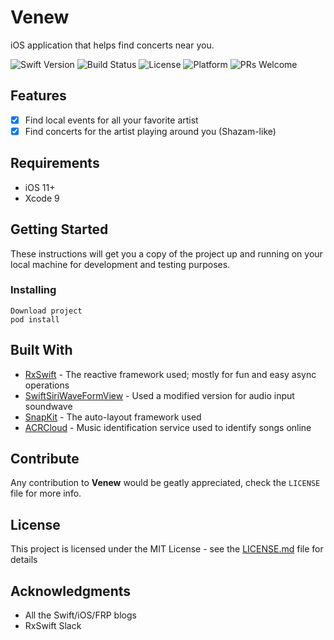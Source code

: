 # Venew

iOS application that helps find concerts near you.

![Swift Version](https://img.shields.io/badge/Swift-4.0-orange.svg)
![Build Status](https://camo.githubusercontent.com/30ae0cf6825132db112b4208a5776454bf0cc330/68747470733a2f2f73656d6170686f72656170702e636f6d2f6170692f76312f70726f6a656374732f64346363613530362d393962652d343464322d623139652d3137366633366563386366312f3132383530352f736869656c64735f62616467652e737667)
![License](https://img.shields.io/badge/License-MIT-blue.svg)
![Platform](https://img.shields.io/badge/platform-iOS-lightgrey.svg)
![PRs Welcome](https://img.shields.io/badge/PRs-welcome-brightgreen.svg)

## Features

- [x] Find local events for all your favorite artist
- [x] Find concerts for the artist playing around you (Shazam-like)

## Requirements

- iOS 11+
- Xcode 9

## Getting Started

These instructions will get you a copy of the project up and running on your local machine for development and testing purposes.

### Installing

```
Download project
pod install
```

## Built With


* [RxSwift](https://github.com/ReactiveX/RxSwift) - The reactive framework used; mostly for  fun and easy async operations
* [SwiftSiriWaveFormView](swiftsiriwaveformview) - Used a modified version for audio input soundwave
*  [SnapKit](https://github.com/SnapKit/SnapKit) - The auto-layout framework used
*  [ACRCloud](https://www.acrcloud.com/music-recognition) - Music identification service used to identify songs online

## Contribute

Any contribution to **Venew** would be geatly appreciated, check the ``LICENSE`` file for more info.

## License

This project is licensed under the MIT License - see the [LICENSE.md](LICENSE.md) file for details

## Acknowledgments

* All the Swift/iOS/FRP blogs
* RxSwift Slack
